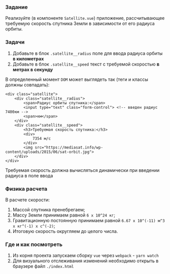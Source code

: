### Задание

Реализуйте (в компоненте `Satellite.vue`) приложение, рассчитывающее требуемую скорость
спутника Земли в зависимости от его радиуса орбиты.

### Задачи

1. Добавьте в блок `.satellite__radius` поле для ввода радиуса орбиты **в километрах**
2. Добавьте в блок `.satellite__speed` текст с требуемой скоростью **в метрах в секунду**

В определенный момент `DOM` может выглядеть так (теги и классы должны совпадать):

```
<div class="satellite">
    <div class="satellite__radius">
        <span>Радиус орбиты спутника:</span>
        <input type="text" class="form-control"> <!-- введен радиус 7400км -->
        <span>км</span>
    </div>
    <div class="satellite__speed">
        <h3>Требуемая скорость спутника:</h3>
        <div>
            7354 м/c
        </div>
        <img src="https://mediasat.info/wp-content/uploads/2015/06/sat-orbit.jpg">
    </div>
</div>
```

Требуемая скорость должна вычисляться динамически при введении радиуса в поле ввода

### Физика расчета

В расчете скорости:

1. Массой спутника пренебрегаем;
2. Массу Земли принимаем равной `6 x 10^24 кг`;
3. Гравитационную постоянную принимаем равной `6.67 x 10^(-11) м^3 x кг^(-1) x с^(-2)`;
4. Итоговую скорость округляем до целого числа.

### Где и как посмотреть

1. Из корня проекта запускаем сборку `vue` через `webpack` - `yarn watch`
2. Для визуального отслеживания изменений необходимо открыть в браузере
   файл `./index.html`